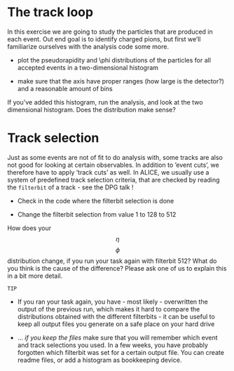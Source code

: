 # The track loop

In this exercise we are going to study the particles that are produced in each event. Out end goal is to identify charged pions, but first we’ll familiarize ourselves with the analysis code some more.

* plot the pseudorapidity and \phi distributions of the particles for all accepted events in a two-dimensional histogram

* make sure that the axis have proper ranges (how large is the detector?) and a reasonable amount of bins

If you’ve added this histogram, run the analysis, and look at the two dimensional histogram. Does the distribution make sense?
# Track selection

Just as some events are not of fit to do analysis with, some tracks are also not good for looking at certain observables. In addition to ’event cuts’, we therefore have to apply ’track cuts’ as well. In ALICE, we usually use a system of predefined track selection criteria, that are checked by reading the `filterbit` of a track - see the DPG talk !

* Check in the code where the filterbit selection is done

* Change the filterbit selection from value 1 to 128 to 512

How does your $$\eta$$ $$\phi$$ distribution change, if you run your task again with filterbit 512? What do you think is the cause of the difference? Please ask one of us to explain this in a bit more detail.

`TIP`

* If you ran your task again, you have - most likely - overwritten the output of the previous run, which makes it hard to compare the distributions obtained with the different filterbits - it can be useful to keep all output files you generate on a safe place on your hard drive

* ... _if you keep the files_ make sure that you will remember which event and track selections you used. In a few weeks, you have probably forgotten which filterbit was set for a certain output file. You can create readme files, or add a histogram as bookkeeping device.